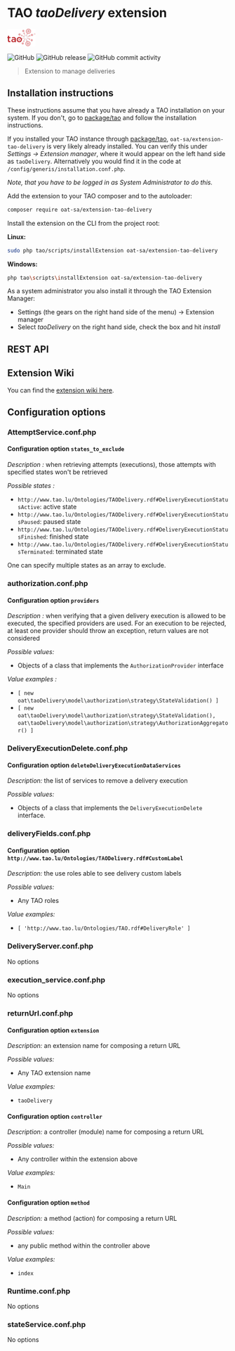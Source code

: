 # TAO _taoDelivery_ extension

![TAO Logo](https://github.com/oat-sa/taohub-developer-guide/raw/master/resources/tao-logo.png)

![GitHub](https://img.shields.io/github/license/oat-sa/extension-tao-delivery.svg)
![GitHub release](https://img.shields.io/github/release/oat-sa/extension-tao-delivery.svg)
![GitHub commit activity](https://img.shields.io/github/commit-activity/y/oat-sa/extension-tao-delivery.svg)

> Extension to manage deliveries

## Installation instructions

These instructions assume that you have already a TAO installation on your system. If you don't, go to
[package/tao](https://github.com/oat-sa/package-tao) and follow the installation instructions.

If you installed your TAO instance through [package/tao](https://github.com/oat-sa/package-tao),
`oat-sa/extension-tao-delivery` is very likely already installed. You can verify this under _Settings -> Extension
manager_, where it would appear on the left hand side as `taoDelivery`. Alternatively you would find it in
the code at `/config/generis/installation.conf.php`.

_Note, that you have to be logged in as System Administrator to do this._

Add the extension to your TAO composer and to the autoloader:
```bash
composer require oat-sa/extension-tao-delivery
```

Install the extension on the CLI from the project root:

**Linux:**
```bash
sudo php tao/scripts/installExtension oat-sa/extension-tao-delivery
```

**Windows:**
```bash
php tao\scripts\installExtension oat-sa/extension-tao-delivery
```

As a system administrator you also install it through the TAO Extension Manager:
- Settings (the gears on the right hand side of the menu) -> Extension manager
- Select _taoDelivery_ on the right hand side, check the box and hit _install_

## REST API
[](https://openapi.taotesting.com/viewer/?url=https://raw.githubusercontent.com/oat-sa/extension-tao-delivery/master/doc/rest.json)

<!-- Uncomment and describe if applicable
## LTI Endpoints
-->

## Extension Wiki
You can find the [extension wiki here](https://github.com/oat-sa/extension-tao-delivery/wiki).

## Configuration options

### AttemptService.conf.php

#### Configuration option `states_to_exclude`

*Description :* when retrieving attempts (executions), those attempts with specified states won't be retrieved

*Possible states :* 
* `http://www.tao.lu/Ontologies/TAODelivery.rdf#DeliveryExecutionStatusActive`: active state
* `http://www.tao.lu/Ontologies/TAODelivery.rdf#DeliveryExecutionStatusPaused`: paused state
* `http://www.tao.lu/Ontologies/TAODelivery.rdf#DeliveryExecutionStatusFinished`: finished state
* `http://www.tao.lu/Ontologies/TAODelivery.rdf#DeliveryExecutionStatusTerminated`: terminated state

One can specify multiple states as an array to exclude.

### authorization.conf.php

#### Configuration option `providers`

*Description :* when verifying that a given delivery execution is allowed to be executed, the specified providers are used. For an execution to be rejected, at least one provider should throw an exception, return values are not considered 

*Possible values:* 
* Objects of a class that implements the `AuthorizationProvider` interface

*Value examples :* 
* `[ new oat\taoDelivery\model\authorization\strategy\StateValidation() ]`
* `[ new oat\taoDelivery\model\authorization\strategy\StateValidation(), oat\taoDelivery\model\authorization\strategy\AuthorizationAggregator() ]`


### DeliveryExecutionDelete.conf.php

#### Configuration option `deleteDeliveryExecutionDataServices`

*Description:* the list of services to remove a delivery execution

*Possible values:* 
* Objects of a class that implements the `DeliveryExecutionDelete` interface.


### deliveryFields.conf.php

#### Configuration option `http://www.tao.lu/Ontologies/TAODelivery.rdf#CustomLabel`

*Description:* the use roles able to see delivery custom labels

*Possible values:* 
* Any TAO roles

*Value examples:* 
* `[ 'http://www.tao.lu/Ontologies/TAO.rdf#DeliveryRole' ]`

### DeliveryServer.conf.php
No options

### execution_service.conf.php
No options

### returnUrl.conf.php

#### Configuration option `extension`

*Description:* an extension name for composing a return URL

*Possible values:* 
* Any TAO extension name

*Value examples:* 
* `taoDelivery`

#### Configuration option `controller`

*Description:* a controller (module) name for composing a return URL

*Possible values:* 
* Any controller within the extension above

*Value examples:* 
* `Main`

#### Configuration option `method`

*Description:* a method (action) for composing a return URL

*Possible values:* 
* any public method within the controller above

*Value examples:* 
* `index`

### Runtime.conf.php
No options

### stateService.conf.php
No options